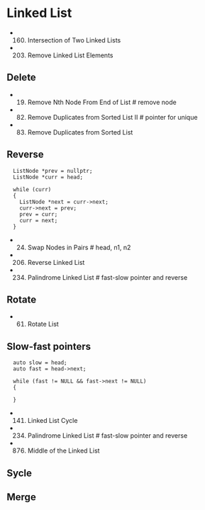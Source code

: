 # Linked List
- 160. Intersection of Two Linked Lists
- 203. Remove Linked List Elements

## Delete
- 19. Remove Nth Node From End of List          # remove node

- 82. Remove Duplicates from Sorted List II       # pointer for unique
- 83. Remove Duplicates from Sorted List

## Reverse
```
  ListNode *prev = nullptr;
  ListNode *curr = head;

  while (curr)
  {
    ListNode *next = curr->next;
    curr->next = prev;
    prev = curr;
    curr = next;
  }
```
- 24. Swap Nodes in Pairs        # head, n1, n2
- 206. Reverse Linked List
- 234. Palindrome Linked List    # fast-slow pointer and reverse

## Rotate 
- 61. Rotate List


## Slow-fast pointers
```
  auto slow = head;
  auto fast = head->next;

  while (fast != NULL && fast->next != NULL)
  {

  }
```
- 141. Linked List Cycle
- 234. Palindrome Linked List  # fast-slow pointer and reverse
- 876. Middle of the Linked List

## Sycle

## Merge






